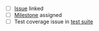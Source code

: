 - [ ] [Issue](https://github.com/json-schema-org/json-schema-spec/issues) linked
- [ ] [Milestone](https://github.com/json-schema-org/json-schema-spec/milestones) assigned
- [ ] Test coverage issue in [test suite](https://github.com/json-schema-org/JSON-Schema-Test-Suite)